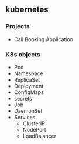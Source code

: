 ## kubernetes
### Projects
 - Call Booking Application
### K8s objects
 - Pod
 - Namespace
 - ReplicaSet
 - Deployment
 - ConfigMaps
 - secrets
 - Job
 - DaemonSet
 - Services
    - ClusterIP
    - NodePort
    - LoadBalancer
